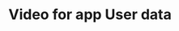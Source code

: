 
<h1> Video for app User data</h1>
<img src="https://user-images.githubusercontent.com/49654167/110764375-a661e380-825b-11eb-8e25-eda5e379d44c.gif" style = "height:20px;width:10">

